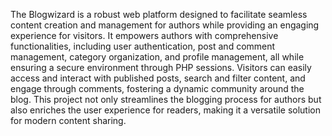 The Blogwizard is a robust web platform designed to facilitate seamless content creation and management for authors while providing an engaging experience for visitors. It empowers authors with comprehensive functionalities, including user authentication, post and comment management, category organization, and profile management, all while ensuring a secure environment through PHP sessions. Visitors can easily access and interact with published posts, search and filter content, and engage through comments, fostering a dynamic community around the blog. This project not only streamlines the blogging process for authors but also enriches the user experience for readers, making it a versatile solution for modern content sharing.
